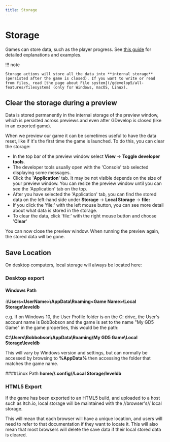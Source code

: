 ```yaml
---
title: Storage
---
```

# Storage

Games can store data, such as the player progress. See [this guide](/gdevelop5/tutorials/storage-action-explained) for detailed explanations and examples.

!!! note

    Storage actions will store all the data into **internal storage** (persisted after the game is closed). If you want to write or read from files, read [the page about File system](/gdevelop5/all-features/filesystem) (only for Windows, macOS, Linux).

## Clear the storage during a preview

Data is stored permanently in the internal storage of the preview window, which is persisted across previews and even after GDevelop is closed (like in an exported game). 

When we preview our game it can be sometimes useful to have the data reset, like if it's the first time the game is launched. To do this, you can clear the storage:

  - In the top bar of the preview window select **View** -> **Toggle developer tools**.
  - The developer tools usually open with the 'Console' tab selected displaying some messages.
  - Click the '**Application**' tab. It may be not visible depends on the size of your preview window. You can resize the preview window until you can see the 'Application' tab on the top.
  - After you have selected the 'Application' tab, you can find the stored data on the left-hand side under **Storage** -> **Local Storage** -> **file:**
  - If you click the 'file:' with the left mouse button, you can see more detail about what data is stored in the storage.
  - To clear the data, click 'file:' with the right mouse button and choose '**Clear**'

You can now close the preview window. When running the preview again, the stored data will be gone.

## Save Location

On desktop computers, local storage will always be located here:

### Desktop export
#### Windows Path
**<User Path Drive Letter>:\Users\<UserName>\AppData\Roaming\<Game Name>\Local Storage\leveldb**

e.g. If on Windows 10, the User Profile folder is on the C: drive, the User's account name is BobBobson and the game is set to the name "My GD5 Game" in the game properties, this would be the path:

**C:\Users\Bobbobson\AppData\Roaming\My GD5 Game\Local Storage\leveldb**

This will vary by Windows version and settings, but can normally be accessed by browsing to **%AppData%** then accessing the folder that matches the game name.

####Linux Path
**home/<UserName>/.config/<Game Name>/Local Storage/leveldb**

### HTML5 Export
If the game has been exported to an HTML5 build, and uploaded to a host such as Itch.io, local storage will be maintained with the //browser's// local storage. 

This will mean that each browser will have a unique location, and users will need to refer to that documentation if they want to locate it. This will also mean that most browsers will delete the save data if their local stored data is cleared.